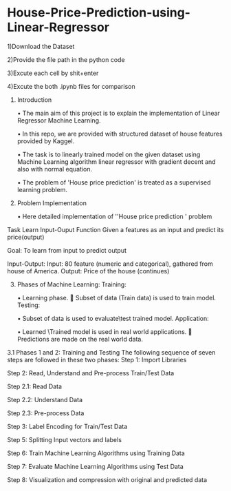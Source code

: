# House-Price-Prediction-using-Linear-Regressor
1)Download the Dataset

2)Provide the file path in the python code

3)Excute each cell by shit+enter

4)Excute the both .ipynb files for comparison 


1. Introduction

    •	The main aim of this project is to explain the implementation of Linear Regressor Machine Learning.
    
    •	In this repo, we are provided with structured dataset of house features provided by Kaggel.
    
    •	The task is to linearly trained model on the given dataset using Machine Learning algorithm linear regressor with gradient decent and also with normal equation.
    
    •	The problem of 'House price prediction' is treated as a supervised learning problem.

2. Problem Implementation

    •	Here detailed implementation of ''House price prediction ' problem 
    
Task
Learn Input-Ouput Function
Given a features as an input and predict its price(output)

Goal:
To learn from input to predict output

Input-Output:
Input:
80 feature (numeric and categorical), gathered from house of America.
Output:
Price of the house (continues)

3. Phases of Machine Learning:
Training:

    •	Learning phase.
	Subset of data (Train data) is used to train model.
Testing:

    •	Subset of data is used to evaluate\test trained model.
Application:

    •	Learned \Trained model is used in real world applications.
	Predictions are made on the real world data.

3.1 Phases 1 and 2: Training and Testing
The following sequence of seven steps are followed in these two phases:
Step 1: Import Libraries

Step 2: Read, Understand and Pre-process Train/Test Data

Step 2.1: Read Data

Step 2.2: Understand Data

Step 2.3: Pre-process Data

Step 3: Label Encoding for Train/Test Data

Step 5: Splitting Input vectors and labels

Step 6: Train Machine Learning Algorithms using Training Data

Step 7: Evaluate Machine Learning Algorithms using Test Data

Step 8: Visualization and compression with original and predicted data

